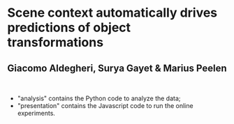 # Scene context automatically drives predictions of object transformations
## Giacomo Aldegheri, Surya Gayet & Marius Peelen
<br>

- "analysis" contains the Python code to analyze the data;
- "presentation" contains the Javascript code to run the online experiments.